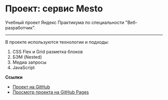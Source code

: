 # Проект: сервис Mesto

Учебный проект Яндекс Практикума по специальности "Веб-разработчик".

---

В проекте используются технологии и подходы:
1. CSS Flex и Grid разметка блоков
2. БЭМ (Nested)
3. Медиа запросы
4. JavaScript

**Ссылки**

* [Проект на GitHub](https://github.com/Evgeniy-Moskvin/russian-travel)
* [Просмотр проекта на GitHub Pages](https://evgeniy-moskvin.github.io/russian-travel/)
